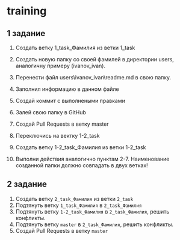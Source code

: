 # training

## 1 задание
1. Создать ветку 1_task_Фамилия из ветки 1_task

2. Создать новую папку со своей фамилей в директории users, аналогичну примеру (ivanov_ivan).

3. Перенести файл users\ivanov_ivan\readme.md в свою папку.

4. Заполнил информацию в данном файле

5. Создай коммит с выполнеными правками

6. Залей свою папку в GitHub

7. Создай Pull Requests в ветку master

8. Переключись на вектку 1-2_task

9. Создать ветку 1-2_task_Фамилия из ветки 1-2_task

10. Выполни действия аналогично пунктам 2-7. Наименование созданной папки должно совпадать в двух ветках!

## 2 задание


1. Создать ветку `2_task_Фамилия`  из ветки `2_task` 
2. Подтянуть ветку `1_task_Фамилия` в `2_task_Фамилия`
3. Подтянуть ветку `1-2_task_Фамилия` в `2_task_Фамилия`, решить конфликты.
4. Подтянуть ветку `master` в `2_task_Фамилия`, решить конфликты.
5. Создай Pull Requests в ветку `master`

